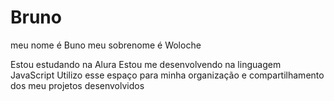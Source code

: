 # Bruno
meu nome é Buno meu sobrenome é Woloche

Estou estudando na Alura
Estou me desenvolvendo na linguagem JavaScript
Utilizo esse espaço para minha organização e compartilhamento dos meu projetos desenvolvidos
